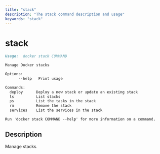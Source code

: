 ```yaml
---
title: "stack"
description: "The stack command description and usage"
keywords: "stack"
---
```


<!-- This file is maintained within the docker/cli Github
     repository at https://github.com/docker/cli/. Make all
     pull requests against that repo. If you see this file in
     another repository, consider it read-only there, as it will
     periodically be overwritten by the definitive file. Pull
     requests which include edits to this file in other repositories
     will be rejected.
-->

# stack

```markdown
Usage:  docker stack COMMAND

Manage Docker stacks

Options:
      --help   Print usage

Commands:
  deploy      Deploy a new stack or update an existing stack
  ls          List stacks
  ps          List the tasks in the stack
  rm          Remove the stack
  services    List the services in the stack

Run 'docker stack COMMAND --help' for more information on a command.
```

## Description

Manage stacks.

